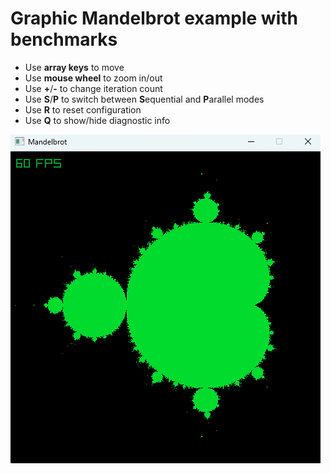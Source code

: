 # Graphic Mandelbrot example with benchmarks
* Use **array keys** to move
* Use **mouse wheel** to zoom in/out
* Use **+**/**-** to change iteration count
* Use **S**/**P** to switch between **S**equential and **P**arallel modes
* Use **R** to reset configuration
* Use **Q** to show/hide diagnostic info

![Screenshot](screenshot_mandelbrot.png)
